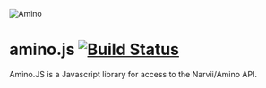 ![Amino](https://pm1.narvii.com/6354/a293fd6d1f40df3bdd0a1211ad395fcfc1fd0def_hq.jpg)
# amino.js [![Build Status](https://travis-ci.org/moelrobi/Amino.JS.svg?branch=master)](https://travis-ci.org/moelrobi/Amino.JS)

Amino.JS is a Javascript library for access to the Narvii/Amino API.
